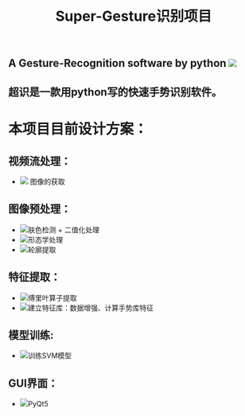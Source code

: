 
# <center> Super-Gesture识别项目 </center><br>
## A Gesture-Recognition software by python  ![](https://img.shields.io/badge/language-python-green) <br>
## 超识是一款用python写的快速手势识别软件。 <br>
# 本项目目前设计方案：<br>
## 视频流处理：
* ![](https://img.shields.io/badge/finished-%E2%88%9A-green) 图像的获取 
## 图像预处理：
* ![](https://img.shields.io/badge/unfinished-%C3%97-red)肤色检测 + 二值化处理  
* ![](https://img.shields.io/badge/unfinished-%C3%97-red)形态学处理  
* ![](https://img.shields.io/badge/unfinished-%C3%97-red)轮廓提取  
## 特征提取：
* ![](https://img.shields.io/badge/unfinished-%C3%97-red)傅里叶算子提取  
* ![](https://img.shields.io/badge/unfinished-%C3%97-red)建立特征库：数据增强、计算手势库特征 
## 模型训练:
* ![](https://img.shields.io/badge/unfinished-%C3%97-red)训练SVM模型  
## GUI界面： 
* ![](https://img.shields.io/badge/unfinished-%C3%97-red)PyQt5  

